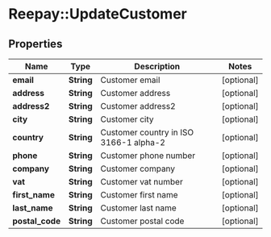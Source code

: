 # Reepay::UpdateCustomer

## Properties
Name | Type | Description | Notes
------------ | ------------- | ------------- | -------------
**email** | **String** | Customer email | [optional] 
**address** | **String** | Customer address | [optional] 
**address2** | **String** | Customer address2 | [optional] 
**city** | **String** | Customer city | [optional] 
**country** | **String** | Customer country in ISO 3166-1 alpha-2 | [optional] 
**phone** | **String** | Customer phone number | [optional] 
**company** | **String** | Customer company | [optional] 
**vat** | **String** | Customer vat number | [optional] 
**first_name** | **String** | Customer first name | [optional] 
**last_name** | **String** | Customer last name | [optional] 
**postal_code** | **String** | Customer postal code | [optional] 


